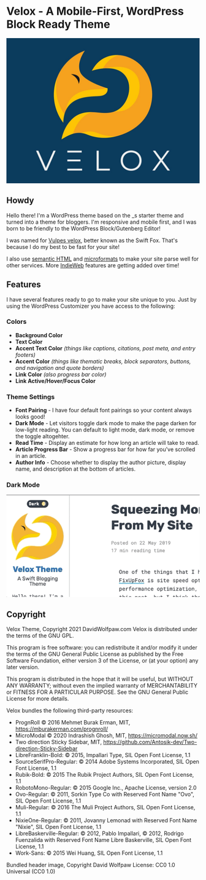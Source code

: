 # Velox - A Mobile-First, WordPress Block Ready Theme
![Velox Theme icon](screenshots/screenshot.jpg)

## Howdy

Hello there! I'm a WordPress theme based on the _s starter theme and turned into a theme for bloggers. I'm responsive and mobile first, and I was born to be friendly to the WordPress Block/Gutenberg Editor! 

I was named for [Vulpes velox](https://en.wikipedia.org/wiki/Swift_fox), better known as the Swift Fox. That's because I do my best to be fast for your site!

I also use [semantic HTML](https://developer.mozilla.org/en-US/docs/Glossary/Semantics#Semantics_in_HTML) and [microformats](http://microformats.org/) to make your site parse well for other services. More [IndieWeb](https://indieweb.org/) features are getting added over time!

## Features

I have several features ready to go to make your site unique to you. Just by using the WordPress Customizer you have access to the following:

### Colors
*  __Background Color__
*  __Text Color__
*  __Accent Text Color__ _(things like captions, citations, post meta, and entry footers)_
*  __Accent Color__ _(things like thematic breaks, block separators, buttons, and navigation and quote borders)_
* __Link Color__ _(also progress bar color)_
* __Link Active/Hover/Focus Color__
### Theme Settings
* __Font Pairing__ - I have four default font pairings so your content always looks good!
* __Dark Mode__ - Let visitors toggle dark mode to make the page darken for low-light reading. You can default to light mode, dark mode, or remove the toggle altogehter.
* __Read Time__ - Display an estimate for how long an article will take to read.
* __Article Progress Bar__ - Show a progress bar for how far you've scrolled in an article.
* __Author Info__ - Choose whether to display the author picture, display name, and description at the bottom of articles.

### Dark Mode
![Dark Mode Animation](screenshots/dark-mode.gif)

## Copyright

Velox Theme, Copyright 2021 DavidWolfpaw.com
Velox is distributed under the terms of the GNU GPL.

This program is free software: you can redistribute it and/or modify
it under the terms of the GNU General Public License as published by
the Free Software Foundation, either version 3 of the License, or
(at your option) any later version.

This program is distributed in the hope that it will be useful,
but WITHOUT ANY WARRANTY; without even the implied warranty of
MERCHANTABILITY or FITNESS FOR A PARTICULAR PURPOSE. See the
GNU General Public License for more details.

Velox bundles the following third-party resources:

* PrognRoll © 2016 Mehmet Burak Erman, MIT, https://mburakerman.com/prognroll/
* MicroModal © 2020 Indrashish Ghosh, MIT, https://micromodal.now.sh/
* Two direction Sticky Sidebar, MIT, https://github.com/Antosik-dev/Two-direction-Sticky-Sidebar
* LibreFranklin-Bold: © 2015, Impallari Type, SIL Open Font License, 1.1
* SourceSerifPro-Regular: © 2014 Adobe Systems Incorporated, SIL Open Font License, 1.1
* Rubik-Bold: © 2015 The Rubik Project Authors, SIL Open Font License, 1.1
* RobotoMono-Regular: © 2015 Google Inc., Apache License, version 2.0
* Ovo-Regular: © 2011, Sorkin Type Co with Reserved Font Name "Ovo", SIL Open Font License, 1.1
* Muli-Regular: © 2016 The Muli Project Authors, SIL Open Font License, 1.1
* NixieOne-Regular: © 2011, Jovanny Lemonad with Reserved Font Name "Nixie", SIL Open Font License, 1.1
* LibreBaskerville-Regular: © 2012, Pablo Impallari, © 2012, Rodrigo Fuenzalida with Reserved Font Name Libre Baskerville, SIL Open Font License, 1.1
* Work-Sans: © 2015 Wei Huang, SIL Open Font License, 1.1

Bundled header image, Copyright David Wolfpaw
License: CC0 1.0 Universal (CC0 1.0)

